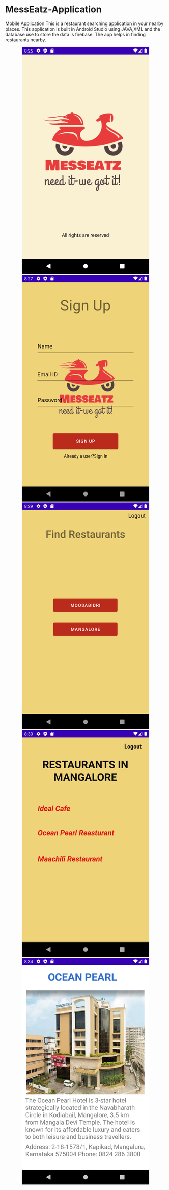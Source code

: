 # MessEatz-Application
Mobile Application
This is a restaurant searching application in your nearby places.
This application is built in Android Studio using JAVA,XML and the database use to store the data is firebase.
The app helps in finding restaurants nearby.
<div align="center">
<img src="https://github.com/thushar28/MessEatz-Application/blob/main/SS/Splashscreen.png" alt="Image" width="400"px/><br/>
<img src="https://github.com/thushar28/MessEatz-Application/blob/main/SS/signup.png" alt="Image" width="400"px/><br/>
<img src="https://github.com/thushar28/MessEatz-Application/blob/main/SS/findrestaurants.png" alt="Image" width="400"px/><br/> 
<img src="https://github.com/thushar28/MessEatz-Application/blob/main/SS/mangaloreres.png" alt="Image" width="400"px/><br/>
<img src="https://github.com/thushar28/MessEatz-Application/blob/main/SS/oceanres.png" alt="Image" width="400"px/><br/> 
</div>                                                                                                                 

